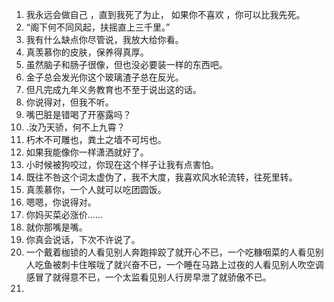 1. 我永远会做自己 ，直到我死了为止， 如果你不喜欢 ，你可以比我先死。
2. “阁下何不同风起，扶摇直上三千里。”
3. 我有什么缺点你尽管说，我放大给你看。
4. 真羡慕你的皮肤，保养得真厚。
5. 虽然脑子和肠子很像，但也没必要装一样的东西吧。
6. 金子总会发光你这个玻璃渣子总在反光。
7. 但凡完成九年义务教育也不至于说出这的话。
8. 你说得对，但我不听。
9. 嘴巴脏是错喝了开塞露吗？
10. .汝乃天骄，何不上九霄？
11. 朽木不可雕也，粪土之墙不可圬也。
12. 如果我能像你一样潇洒就好了。
13. 小时候被狗咬过，你现在这个样子让我有点害怕。
14. 既往不咎这个词太虚伪了，我不大度，我喜欢风水轮流转，往死里转。
15. 真羡慕你，一个人就可以吃团圆饭。
16. 嗯嗯，你说得对。
17. 你妈买菜必涨价……
18. 就你那嘴是嘴。
19. 你真会说话，下次不许说了。
20. 一个戴着枷锁的人看见别人奔跑摔跤了就开心不已，一个吃糠咽菜的人看见别人吃鱼被刺卡住喉咙了就兴奋不已，一个睡在马路上过夜的人看见别人吹空调感冒了就得意不已，一个太监看见别人行房早泄了就骄傲不已。
21. 